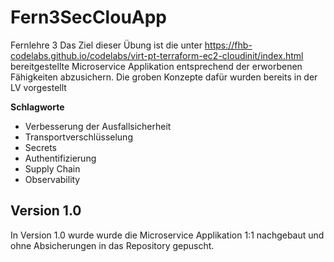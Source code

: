 # Fern3SecClouApp
Fernlehre 3
Das Ziel dieser Übung ist die unter https://fhb-codelabs.github.io/codelabs/virt-pt-terraform-ec2-cloudinit/index.html bereitgestellte Microservice Applikation entsprechend der erworbenen Fähigkeiten abzusichern. Die groben Konzepte dafür wurden bereits in der LV vorgestellt

**Schlagworte**  
- Verbesserung der Ausfallsicherheit
- Transportverschlüsselung
- Secrets
- Authentifizierung
- Supply Chain
- Observability

## Version 1.0
In Version 1.0 wurde wurde die Microservice Applikation 1:1 nachgebaut und ohne Absicherungen in das Repository gepuscht.


